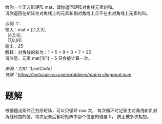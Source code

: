 给你一个正方形矩阵 mat，请你返回矩阵对角线元素的和。  
请你返回在矩阵主对角线上的元素和副对角线上且不在主对角线上元素的和。  

示例  1：  
输入：mat = [[1,2,3],  
            [4,5,6],    
            [7,8,9]]    
输出：25  
解释：对角线的和为：1 + 5 + 9 + 3 + 7 = 25  
请注意，元素 mat[1][1] = 5 只会被计算一次。    

*来源：力扣（LeetCode）*  
*链接：https://leetcode-cn.com/problems/matrix-diagonal-sum*

# 题解
根据题设条件正方形矩阵，可以只循环 row 次， 每次循环时记录主对角线和负对角线待加的值，每次记录后都将矩阵中那个位置的值置 0， 防止被多次相加。  
